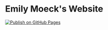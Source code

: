 # Emily Moeck's Website

[![Publish on GitHub Pages](https://github.com/yngtdd/www/actions/workflows/build.yml/badge.svg)](https://github.com/yngtdd/www/actions/workflows/build.yml)

